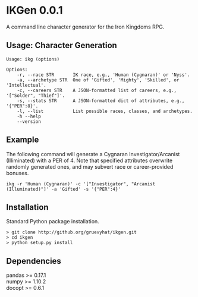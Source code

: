 IKGen 0.0.1
=============

A command line character generator for the Iron Kingdoms RPG. 

Usage: Character Generation
---------------------------
    Usage: ikg (options)

    Options:
        -r, --race STR       IK race, e.g., 'Human (Cygnaran)' or 'Nyss'.
        -a, --archetype STR  One of 'Gifted', 'Mighty', 'Skilled', or 'Intellectual'.
        -c, --careers STR    A JSON-formatted list of careers, e.g., '["Solder", "Thief"]'.
        -s, --stats STR      A JSON-formatted dict of attributes, e.g., '{"PER":8}'.
        -l, --list           List possible races, classes, and archetypes.
        -h --help
        --version

Example
-------
The following command will generate a Cygnaran Investigator/Arcanist (Illiminated) with a PER of 4. Note that specified attributes overwrite randomly generated ones, and may subvert race or career-provided bonuses.

    ikg -r 'Human (Cygnaran)' -c '["Investigator", "Arcanist (Illuminated)"]' -a 'Gifted' -s '{"PER":4}'


Installation
------------
Standard Python package installation.

    > git clone http://github.org/gruevyhat/ikgen.git
    > cd ikgen
    > python setup.py install


Dependencies
------------
pandas >= 0.17.1  
numpy >= 1.10.2  
docopt >= 0.6.1  
